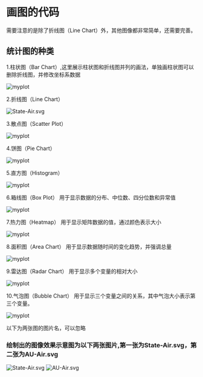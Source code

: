 # 画图的代码   
需要注意的是除了折线图（Line Chart）外，其他图像都非常简单，还需要完善。
## 统计图的种类
1.柱状图（Bar Chart）,这里展示柱状图和折线图并列的画法，单独画柱状图可以删除折线图，并修改坐标系数据  

![myplot](https://github.com/user-attachments/assets/ddf2aeca-47e8-4aa7-858c-5401fe1d3588)

2.折线图（Line Chart）  

![State-Air.svg](https://s2.loli.net/2024/12/11/NyQUmtWhrC9ReDO.png)

3.散点图（Scatter Plot）  

![myplot](https://github.com/user-attachments/assets/5acce138-a5e3-470c-93a4-fc56695ca6d0)

4.饼图（Pie Chart）  

![myplot](https://github.com/user-attachments/assets/3f360c79-ecd3-44de-bebb-658785319b55)

5.直方图（Histogram）  

![myplot](https://github.com/user-attachments/assets/614ec1ff-7986-4cfd-bf36-d70d5b3b45c0)

6.箱线图（Box Plot） 用于显示数据的分布、中位数、四分位数和异常值  

![myplot](https://github.com/user-attachments/assets/4e6600da-2df7-4061-8c8c-9bc01f7855ca)

7.热力图（Heatmap）  用于显示矩阵数据的值，通过颜色表示大小  

![myplot](https://github.com/user-attachments/assets/fba53a0d-1956-449a-b244-adeb317c7dfb)

8.面积图（Area Chart）  用于显示数据随时间的变化趋势，并强调总量  

![myplot](https://github.com/user-attachments/assets/6f2b169f-58e2-40e2-97e9-e30ad8987ebb)

9.雷达图（Radar Chart）  用于显示多个变量的相对大小 

![myplot](https://github.com/user-attachments/assets/834e238b-dd0f-4eae-8b6a-755671c97e71)

10.气泡图（Bubble Chart）  用于显示三个变量之间的关系，其中气泡大小表示第三个变量。  

![myplot](https://github.com/user-attachments/assets/50ac9405-899c-4ac1-be14-682d0622913f)


以下为两张图的图片名，可以忽略
### 绘制出的图像效果示意图为以下两张图片,第一张为State-Air.svg，第二张为AU-Air.svg
![State-Air.svg](https://s2.loli.net/2024/12/11/NyQUmtWhrC9ReDO.png)
![AU-Air.svg](https://s2.loli.net/2024/12/11/NyQUmtWhrC9ReDO.png)
